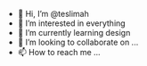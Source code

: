 - 👋 Hi, I’m @teslimah
- 👀 I’m interested in everything
- 🌱 I’m currently learning design 
- 💞️ I’m looking to collaborate on ...
- 📫 How to reach me ...

<!---
teslimah/teslimah is a ✨ special ✨ repository because its `README.md` (this file) appears on your GitHub profile.
You can click the Preview link to take a look at your changes.
--->
